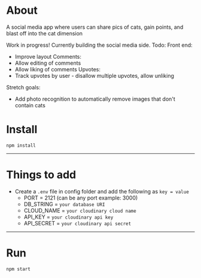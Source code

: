 # About

A social media app where users can share pics of cats, gain points, and blast off into the cat dimension

Work in progress! Currently building the social media side.
Todo:
  Front end:
  - Improve layout
  Comments:
  - Allow editing of comments
  - Allow liking of comments
  Upvotes:
  - Track upvotes by user - disallow multiple upvotes, allow unliking


  Stretch goals:
  - Add photo recognition to automatically remove images that don't contain cats

# Install

`npm install`

---

# Things to add

- Create a `.env` file in config folder and add the following as `key = value`
  - PORT = 2121 (can be any port example: 3000)
  - DB_STRING = `your database URI`
  - CLOUD_NAME = `your cloudinary cloud name`
  - API_KEY = `your cloudinary api key`
  - API_SECRET = `your cloudinary api secret`

---

# Run

`npm start`

